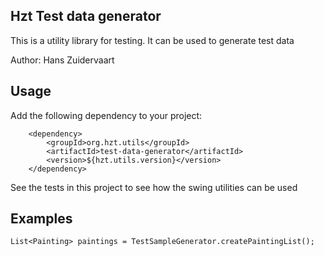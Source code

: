 ## Hzt Test data generator

This is a utility library for testing. It can be used to generate test data

Author: Hans Zuidervaart

## Usage
Add the following dependency to your project:
````
    <dependency>
        <groupId>org.hzt.utils</groupId>
        <artifactId>test-data-generator</artifactId>
        <version>${hzt.utils.version}</version>
    </dependency>
````

See the tests in this project to see how the swing utilities can be used

## Examples
````
List<Painting> paintings = TestSampleGenerator.createPaintingList();
````
